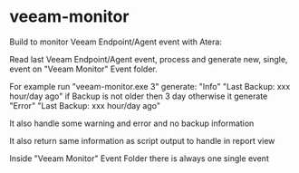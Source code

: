 # veeam-monitor
Build to monitor Veeam Endpoint/Agent event with Atera:

Read last Veeam Endpoint/Agent event, process and generate new, single, event on "Veeam Monitor" Event folder. 

For example run "veeam-monitor.exe 3" generate:
  "Info" "Last Backup: xxx hour/day ago"
if Backup is not older then 3 day otherwise it generate 
  "Error" "Last Backup: xxx hour/day ago"

It also handle some warning and error and no backup information

It also return same information as script output to handle in report view

Inside "Veeam Monitor" Event Folder there is always one single event
